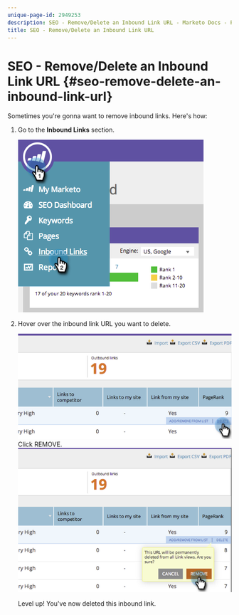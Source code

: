 ```yaml
---
unique-page-id: 2949253
description: SEO - Remove/Delete an Inbound Link URL - Marketo Docs - Product Documentation
title: SEO - Remove/Delete an Inbound Link URL
---
```


# SEO - Remove/Delete an Inbound Link URL {#seo-remove-delete-an-inbound-link-url}

Sometimes you're gonna want to remove inbound links. Here's how:

1. Go to the&nbsp;**Inbound Links**&nbsp;section.&nbsp;

   ![](assets/image2014-9-18-13-3a47-3a3.png)

1. Hover over the inbound link URL you want to delete. 

   ![](assets/image2014-9-18-13-3a49-3a34.png)
   Click REMOVE.
   ![](assets/image2014-9-18-13-3a49-3a44.png)

   Level up! You've now deleted this inbound link.

